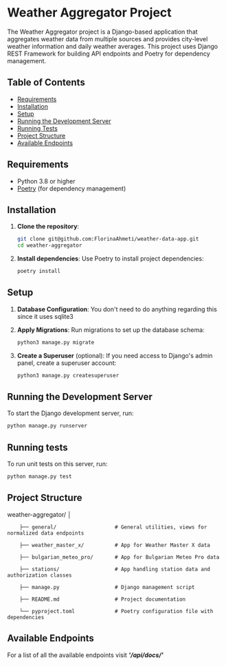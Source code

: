 # Weather Aggregator Project

The Weather Aggregator project is a Django-based application that aggregates weather data from multiple sources and provides city-level weather information and daily weather averages. This project uses Django REST Framework for building API endpoints and Poetry for dependency management.

## Table of Contents
- [Requirements](#requirements)
- [Installation](#installation)
- [Setup](#setup)
- [Running the Development Server](#running-the-development-server)
- [Running Tests](#running-tests)
- [Project Structure](#project-structure)
- [Available Endpoints](#available-endpoints)

## Requirements

- Python 3.8 or higher
- [Poetry](https://python-poetry.org/) (for dependency management)

## Installation

1. **Clone the repository**:
    ```bash
    git clone git@github.com:FlorinaAhmeti/weather-data-app.git
    cd weather-aggregator
    ```

2. **Install dependencies**:
    Use Poetry to install project dependencies:
    ```bash
    poetry install
    ```

## Setup

1. **Database Configuration**:
    You don't need to do anything regarding this since it uses sqlite3

2. **Apply Migrations**:
    Run migrations to set up the database schema:
    ```bash
    python3 manage.py migrate
    ```

3. **Create a Superuser** (optional):
    If you need access to Django's admin panel, create a superuser account:
    ```bash
    python3 manage.py createsuperuser
    ```

## Running the Development Server

To start the Django development server, run:

```bash
python manage.py runserver
```

## Running tests

To run unit tests on this server, run:

```bash
python manage.py test
```

## Project Structure

weather-aggregator/
        │
        
        ├── general/                   # General utilities, views for normalized data endpoints
        
        ├── weather_master_x/          # App for Weather Master X data
        
        ├── bulgarian_meteo_pro/       # App for Bulgarian Meteo Pro data
        
        ├── stations/                  # App handling station data and authorization classes
        
        ├── manage.py                  # Django management script
        
        ├── README.md                  # Project documentation
        
        └── pyproject.toml             # Poetry configuration file with dependencies
        

## Available Endpoints 

For a list of all the available endpoints visit **_'/api/docs/'_**

